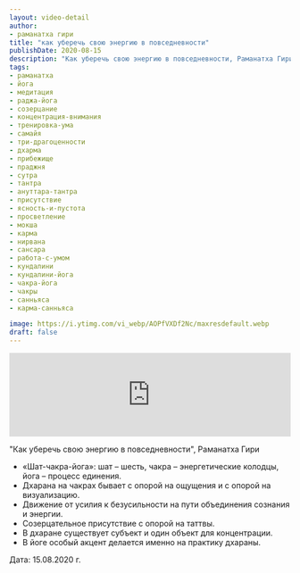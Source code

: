 ```yaml
---
layout: video-detail
author:
- раманатха гири
title: "как уберечь свою энергию в повседневности"
publishDate: 2020-08-15
description: "Как уберечь свою энергию в повседневности, Раманатха Гири * «Шат-чакра-йога»  шат – шесть, чакра – энергетические колодцы, йога – процесс единения. * Дхарана на чакрах бывает с опорой на ощущения и с опорой на визуализацию. * Движение от усилия к"
tags: 
- раманатха
- йога
- медитация
- раджа-йога
- созерцание
- концентрация-внимания
- тренировка-ума
- самайя
- три-драгоценности
- дхарма
- прибежище
- праджня
- сутра
- тантра
- ануттара-тантра
- присутствие
- ясность-и-пустота
- просветление
- мокша
- карма
- нирвана
- сансара
- работа-с-умом
- кундалини
- кундалини-йога
- чакра-йога
- чакры
- санньяса
- карма-санньяса

image: https://i.ytimg.com/vi_webp/AOPfVXDf2Nc/maxresdefault.webp
draft: false
---
```


<iframe width="100%" src="https://www.youtube.com/embed/AOPfVXDf2Nc" frameborder="0" allowfullscreen=""></iframe> 

 "Как уберечь свою энергию в повседневности", Раманатха Гири

* «Шат-чакра-йога»: шат – шесть, чакра – энергетические колодцы, йога – процесс единения.
* Дхарана на чакрах бывает с опорой на ощущения и с опорой на визуализацию.
* Движение от усилия к безусильности на пути объединения сознания и энергии.
* Созерцательное присутствие с опорой на таттвы.
* В дхаране существует субъект и один объект для концентрации.
* В йоге особый акцент делается именно на практику дхараны.

  
 Дата: 15.08.2020 г.

  

 